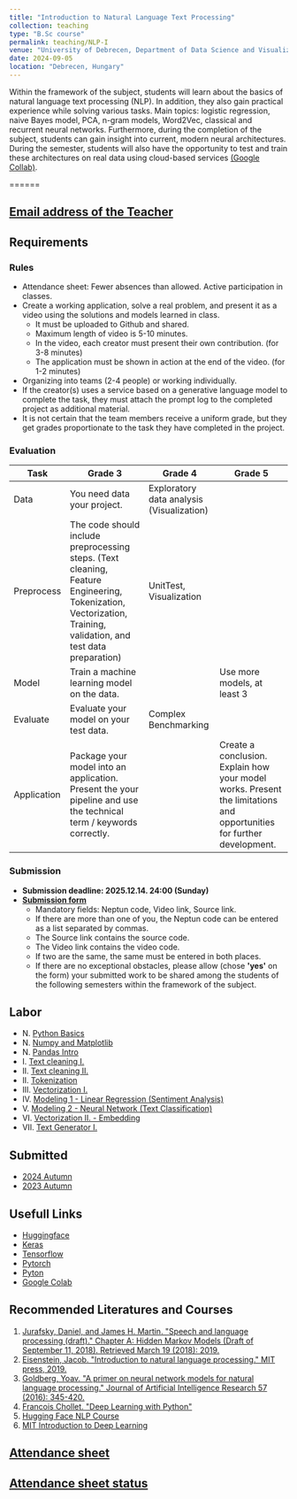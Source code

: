 ```yaml
---
title: "Introduction to Natural Language Text Processing"
collection: teaching
type: "B.Sc course"
permalink: teaching/NLP-I
venue: "University of Debrecen, Department of Data Science and Visualization"
date: 2024-09-05
location: "Debrecen, Hungary"
---
```


Within the framework of the subject, students will learn about the basics of natural language text processing (NLP). In addition, they also gain practical experience while solving various tasks. Main topics: logistic regression, naive Bayes model, PCA, n-gram models, Word2Vec, classical and recurrent neural networks. Furthermore, during the completion of the subject, students can gain insight into current, modern neural architectures. During the semester, students will also have the opportunity to test and train these architectures on real data using cloud-based services [(Google Collab)](https://colab.google/).

======

## [Email address of the Teacher](mailto:lakatos.robert@inf.unideb.hu)

## Requirements

### Rules

- Attendance sheet: Fewer absences than allowed. Active participation in classes.
- Create a working application, solve a real problem, and present it as a video using the solutions and models learned in class.
     - It must be uploaded to Github and shared.
     - Maximum length of video is 5-10 minutes.
     - In the video, each creator must present their own contribution. (for 3-8 minutes)
     - The application must be shown in action at the end of the video. (for 1-2 minutes)
- Organizing into teams (2-4 people) or working individually.
- If the creator(s) uses a service based on a generative language model to complete the task, they must attach the prompt log to the completed project as additional material.
- It is not certain that the team members receive a uniform grade, but they get grades proportionate to the task they have completed in the project.

### Evaluation

Task | Grade 3 | Grade 4 | Grade 5 
--- | --- | --- | --- 
Data | You need data your project. |  Exploratory data analysis (Visualization) | 
Preprocess | The code should include preprocessing steps. (Text cleaning, Feature Engineering, Tokenization, Vectorization, Training, validation, and test data preparation) | UnitTest, Visualization | 
Model | Train a machine learning model on the data. | | Use more models, at least 3
Evaluate | Evaluate your model on your test data. | Complex Benchmarking |
Application | Package your model into an application. Present the your pipeline and use the technical term / keywords correctly. | | Create a conclusion. Explain how your model works. Present the limitations and opportunities for further development.

### Submission

- **Submission deadline: 2025.12.14. 24:00 (Sunday)**
- [**Submission form**]()
     - Mandatory fields: Neptun code, Video link, Source link.
     - If there are more than one of you, the Neptun code can be entered as a list separated by commas.
     - The Source link contains the source code.
     - The Video link contains the video code.
     - If two are the same, the same must be entered in both places.
     - If there are no exceptional obstacles, please allow (chose **'yes'** on the form) your submitted work to be shared among the students of the following semesters within the framework of the subject.

## Labor
 
- N.    [Python Basics](../materials/NLP-I/labor/N-python)
- N.    [Numpy and Matplotlib](../materials/NLP-I/labor/N-numpy-and-matplotlib)
- N.    [Pandas Intro](../materials/NLP-I/labor/N-pandas)
- I.    [Text cleaning I.](../materials/NLP-I/labor/I-text-cleaning-I)
- II.   [Text cleaning II.](../materials/NLP-I/labor/II-text-cleaning-II)
- II.   [Tokenization](../materials/NLP-I/labor/II-tokenization)
- III.  [Vectorization I.](../materials/NLP-I/labor/III-vectorization)
- IV.   [Modeling 1 - Linear Regression (Sentiment Analysis)](../materials/NLP-I/labor/IV-linear-regression)
- V.    [Modeling 2 - Neural Network (Text Classification)](../materials/NLP-I/labor/V-neural-network)
- VI.   [Vectorization II. - Embedding](../materials/NLP-I/labor/VI-embedding)
- VII.  [Text Generator I.](../materials/NLP-I/labor/VII-text-generation)

## Submitted

- [2024 Autumn](../materials/NLP-I/submitted/2024-2)
- [2023 Autumn](../materials/NLP-I/submitted/2023-2)

## Usefull Links

- [Huggingface](https://huggingface.co/)
- [Keras](https://keras.io/)
- [Tensorflow](https://www.tensorflow.org/)
- [Pytorch](https://pytorch.org/)
- [Pyton](https://www.python.org/)
- [Google Colab](https://colab.google/)

## Recommended Literatures and Courses

1. [Jurafsky, Daniel, and James H. Martin. "Speech and language processing (draft)." Chapter A: Hidden Markov Models (Draft of September 11, 2018). Retrieved March 19 (2018): 2019.](https://ms.b-ok.xyz/book/3560643/4a6ab2)
2. [Eisenstein, Jacob. "Introduction to natural language processing." MIT press, 2019.](https://mitpress.mit.edu/9780262042840/introduction-to-natural-language-processing/)
3. [Goldberg, Yoav. "A primer on neural network models for natural language processing." Journal of Artificial Intelligence Research 57 (2016): 345-420.](https://arxiv.org/pdf/1510.00726.pdf)
4. [Francois Chollet. "Deep Learning with Python"](https://www.amazon.com/Deep-Learning-Python-Francois-Chollet/dp/1617294438)
5. [Hugging Face NLP Course](https://huggingface.co/learn/nlp-course/chapter0/1?fw=pt)
6. [MIT Introduction to Deep Learning](http://introtodeeplearning.com/)

## [Attendance sheet](https://forms.cloud.microsoft/e/Ek0iSB0fjC?origin=lprLink)

## [Attendance sheet status](https://unidebhu-my.sharepoint.com/:x:/g/personal/lakatos_robert_inf_unideb_hu/EYKe7oC0eTVOkJXg2xjAZWoBENcHlhuEiFHCRYR9SxxmkA?e=ApkACz)